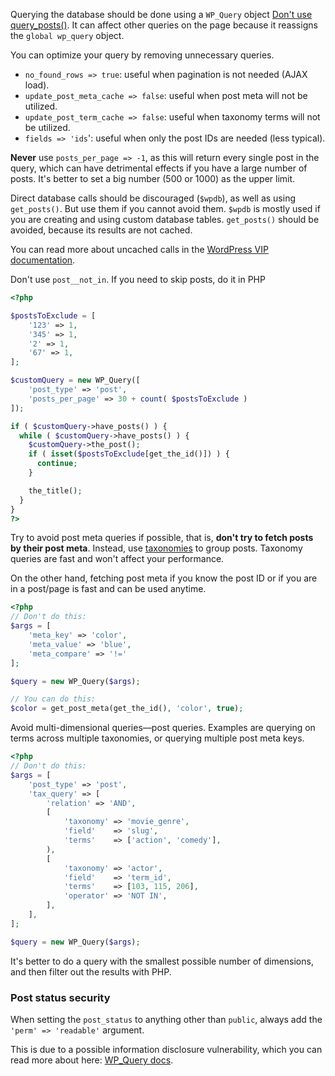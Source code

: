 Querying the database should be done using a `WP_Query` object [Don't use query_posts()](https://wordpress.stackexchange.com/a/1755/58895). It can affect other queries on the page because it reassigns the `global wp_query` object.

You can optimize your query by removing unnecessary queries.

* `no_found_rows => true`: useful when pagination is not needed (AJAX load).
* `update_post_meta_cache => false`: useful when post meta will not be utilized.
* `update_post_term_cache => false`: useful when taxonomy terms will not be utilized.
* `fields => 'ids`': useful when only the post IDs are needed (less typical).

**Never** use `posts_per_page => -1`, as this will return every single post in the query, which can have detrimental effects if you have a large number of posts. It's better to set a big number (500 or 1000) as the upper limit.

Direct database calls should be discouraged (`$wpdb`), as well as using `get_posts()`. But use them if you cannot avoid them. `$wpdb` is mostly used if you are creating and using custom database tables. `get_posts()` should be avoided, because its results are not cached.

You can read more about uncached calls in the [WordPress VIP documentation](https://wpvip.com/documentation/vip-go/uncached-functions/).

Don't use `post__not_in`. If you need to skip posts, do it in PHP

```php
<?php

$postsToExclude = [
    '123' => 1,
    '345' => 1,
    '2' => 1,
    '67' => 1,
];

$customQuery = new WP_Query([
    'post_type' => 'post',
    'posts_per_page' => 30 + count( $postsToExclude )
]);

if ( $customQuery->have_posts() ) {
  while ( $customQuery->have_posts() ) {
    $customQuery->the_post();
    if ( isset($postsToExclude[get_the_id()]) ) {
      continue;
    }

    the_title();
  }
}
?>
```

Try to avoid post meta queries if possible, that is, **don't try to fetch posts by their post meta**. Instead, use [taxonomies](https://codex.wordpress.org/Taxonomies) to group posts. Taxonomy queries are fast and won't affect your performance.

On the other hand, fetching post meta if you know the post ID or if you are in a post/page is fast and can be used anytime.

```php
<?php
// Don't do this:
$args = [
    'meta_key' => 'color',
    'meta_value' => 'blue',
    'meta_compare' => '!='
];

$query = new WP_Query($args);

// You can do this:
$color = get_post_meta(get_the_id(), 'color', true);
```

Avoid multi-dimensional queries—post queries. Examples are querying on terms across multiple taxonomies, or querying multiple post meta keys.

```php
<?php
// Don't do this:
$args = [
    'post_type' => 'post',
    'tax_query' => [
        'relation' => 'AND',
        [
            'taxonomy' => 'movie_genre',
            'field'    => 'slug',
            'terms'    => ['action', 'comedy'],
        ),
        [
            'taxonomy' => 'actor',
            'field'    => 'term_id',
            'terms'    => [103, 115, 206],
            'operator' => 'NOT IN',
        ],
    ],
];

$query = new WP_Query($args);
```

It's better to do a query with the smallest possible number of dimensions, and then filter out the results with PHP.

### Post status security

When setting the `post_status` to anything other than `public`, always add the `'perm' => 'readable'` argument.

This is due to a possible information disclosure vulnerability, which you can read more about here: [WP_Query docs](https://developer.wordpress.org/reference/classes/wp_query/#comment-2378).
